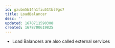 ```yaml
---
id: gzubm5b14h1fiu51tbl9gs7
title: LoadBalancer
desc: ''
updated: 1678711590308
created: 1678700619825
---
```


- Load Balancers are also called external services
